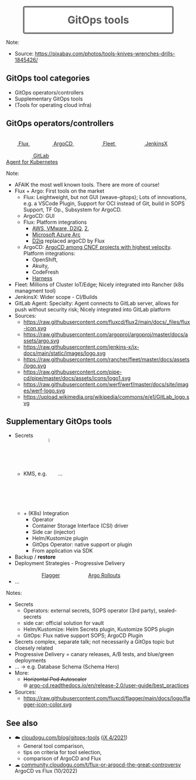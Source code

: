 <!-- .slide: data-background-image="images/tools.jpg"  -->

<div style="border-radius: 5px; border: 4px solid #777;background-color: rgba(255,255,255,0.9); width: 80%; margin: auto;">
  <br/>
  <h1 style="margin: 0 0 0 0; color: #5b5a5a; text-align: center">GitOps tools</h1>
  <br/>
</div>

Note:
* Source: https://pixabay.com/photos/tools-knives-wrenches-drills-1845426/



## GitOps tool categories

* GitOps operators/controllers
* Supplementary GitOps tools
* (Tools for operating cloud infra)



## GitOps operators/controllers

<a href="https://github.com/fluxcd/flux2" class="tooltip-bellow">
  <img data-src="images/flux-icon.svg" class="zoom2x" style="margin: 15px"/>
  <span class="tooltip-bellow-text">Flux</span>
</a>
<a href="https://github.com/argoproj/argo-cd/" class="tooltip-bellow">
  <img data-src="images/argo-icon.svg" width="6%" class="zoom2x" style="margin: 15px"/>
  <span class="tooltip-bellow-text">ArgoCD</span>
</a>
<a href="https://github.com/rancher/fleet" class="tooltip-bellow">
  <img data-src="images/fleet-icon.svg" width="9%" class="zoom1-5x" style="margin: 15px"/>
  <span class="tooltip-bellow-text">Fleet</span>
</a>
<a href="https://github.com/jenkins-x/jx" class="tooltip-bellow">
  <img data-src="images/jenkinsx-icon.svg" width="9%" class="zoom2x" style="margin: 15px"/>
  <span class="tooltip-bellow-text">JenkinsX</span>
</a>
<a href="https://gitlab.com/gitlab-org/cluster-integration/gitlab-agent" class="tooltip-bellow">
  <img data-src="images/GitLab_logo.svg" width="8%" class="zoom2x" style="margin: 15px"/>
  <span class="tooltip-bellow-text" style="width:200px; left: -50%;">GitLab<br/>Agent for Kubernetes</span>
</a>

Note:
* AFAIK the most well known tools. There are more of course!
* Flux + Argo: First tools on the market
  * Flux: Leightweight, but not GUI (weave-gitops); Lots of innovations, e.g. a VSCode Plugin, Support for OCI instead of Git, build in SOPS Support, TF Op., Subsystem for ArgoCD.
  * ArgoCD: GUI
  * Flux: Platform integrations
    * [AWS, VMware, D2iQ](https://www.cncf.io/blog/2021/10/19/flux-trusted-by-amazon-d2iq-microsoft-red-hat-vmware-and-weaveworks/), [2](https://www.cncf.io/blog/2021/10/13/flux-celebrates-major-milestone/),
    * [Microsoft Azure Arc](https://docs.microsoft.com/en-us/azure/azure-arc/kubernetes/conceptual-gitops-flux2)
    * [D2iq](https://twitter.com/jschnatterer/status/1448405170736541696) replaced argoCD by Flux
  * ArgoCD: [ArgoCD among CNCF projects with highest velocity](https://mobile.twitter.com/cra/status/1468988578357288962). Platform integrations:
    * OpenShift, 
    * Akuity,
    * CodeFresh
    * [Harness](https://enterprisetalk.com/news/harness-announces-enterprise-gitops-for-its-award-winning-software-delivery-platform/)
* Fleet: Millions of Cluster IoT/Edge; Nicely integrated into Rancher (k8s managment tool)
* JenkinsX: Wider scope - CI/Builds
* GitLab Agent: Specialty: Agent connects to GitLab server, allows for push without security risk; Nicely integrated into GitLab platform 
* Sources:
  * https://raw.githubusercontent.com/fluxcd/flux2/main/docs/_files/flux-icon.svg
  * https://raw.githubusercontent.com/argoproj/argoproj/master/docs/assets/argo.svg
  * https://raw.githubusercontent.com/jenkins-x/jx-docs/main/static/images/logo.svg
  * https://raw.githubusercontent.com/rancher/fleet/master/docs/assets/logo.svg
  * https://raw.githubusercontent.com/pipe-cd/pipe/master/docs/assets/icons/logo1.svg
  * https://raw.githubusercontent.com/werf/werf/master/docs/site/images/werf-logo.svg
  * https://upload.wikimedia.org/wikipedia/commons/e/e1/GitLab_logo.svg



<!-- .slide: style="font-size: 85%"  -->
## Supplementary GitOps tools
* Secrets
  * KMS, e.g. 
     [<i title="aws secrets manager or Systems Manager Parameter Store" class="fab fa-aws"></i>](https://aws.amazon.com/secrets-manager/)
     [<i title="azure key vault" class="fab fa-microsoft"></i>](https://docs.microsoft.com/en-us/azure/key-vault/general/overview)
     [<i title="google cloud secret manager" class="fab fa-google"></i>](https://cloud.google.com/secret-manager/)
     [<img title="hashicorp vault" data-src="images/vault-logo.svg" style="vertical-align: middle;" width="5%;"/>](https://github.com/hashicorp/vault)
     ...
  * \+ (K8s) Integration
    * Operator
    * Container Storage Interface (CSI) driver
    * Side car (injector)
    * Helm/Kustomize plugin
    * GitOps Operator: native support or plugin
    * From application via SDK
* Backup / **restore**
* Deployment Strategies - Progressive Delivery  
  <a href="https://github.com/fluxcd/flagger" class="tooltip-left"><img data-src="images/flagger-icon.svg" width="9%" class="zoom1-5x" style="margin: 15px"/><span class="tooltip-left-text">Flagger</span></a>
  <a href="https://github.com/argoproj/argo-rollouts/" class="tooltip-right"><img data-src="images/argo-icon.svg" width="9%" class="zoom1-5x" style="margin: 15px"/><span class="tooltip-right-text">Argo Rollouts</span></a>
* ...

Notes:
* Secrets
  * Operators: external secrets, SOPS operator (3rd party), sealed-secrets
  * side car: official solution for vault
  * Helm/Kustomize: Helm Secrets plugin, Kustomize SOPS plugin
  * GitOps: Flux native support SOPS; ArgoCD Plugin
* Secrets complex, separate talk; not necessarily a GitOps topic but cloesely related
* Progressive Delivery = canary releases, A/B tests, and blue/green deployments
* ... -> e.g. Database Schema (Schema Hero)
* More:
  * ~~Horizontal Pod Autoscaler~~  
    🌐 [argo-cd.readthedocs.io/en/release-2.0/user-guide/best_practices](https://argo-cd.readthedocs.io/en/release-2.0/user-guide/best_practices/#leaving-room-for-imperativeness)
* Sources:
  * https://raw.githubusercontent.com/fluxcd/flagger/main/docs/logo/flagger-icon-color.svg



## See also

* ☁️ [cloudogu.com/blog/gitops-tools](https://cloudogu.com/de/blog/gitops-tools)  ([iX 4/2021](https://www.heise.de/select/ix/2021/4/2100807514188955838))
  * General tool comparison,   
  * tips on criteria for tool selection,  
  * comparison of ArgoCD and Flux  
* ☁ [community.cloudogu.com/t/flux-or-argocd-the-great-controversy](https://community.cloudogu.com/t/flux-or-argocd-the-great-controversy/967)
  ArgoCD vs Flux (10/2022)